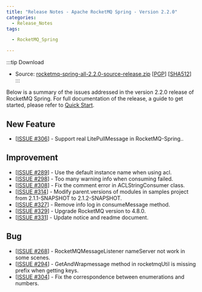 ```yaml
---
title: "Release Notes - Apache RocketMQ Spring - Version 2.2.0"
categories:
  - Release_Notes
tags:

  - RocketMQ_Spring

---
```

:::tip Download
* Source: [rocketmq-spring-all-2.2.0-source-release.zip](https://archive.apache.org/dist/rocketmq-spring/2.2.0/rocketmq-spring-rocketmq-spring-all-2.2.0.zip) [[PGP](https://archive.apache.org/dist/rocketmq/rocketmq-spring/2.2.0/rocketmq-spring-all-2.2.0-source-release.zip.asc)] [[SHA512](https://archive.apache.org/dist/rocketmq/rocketmq-spring/2.2.0/rocketmq-spring-rocketmq-spring-all-2.2.0.zip.sha512)]
:::

<!--truncate-->
Below is a summary of the issues addressed in the version 2.2.0 release of RocketMQ Spring. For full documentation of the release, a guide to get started, please refer to [Quick Start](https://github.com/apache/rocketmq-spring).


## New Feature
<ul>
<li>[<a href='https://github.com/apache/rocketmq-spring/issues/306'>ISSUE #306</a>] -  Support real LitePullMessage in RocketMQ-Spring..
</li>
</ul>

## Improvement
<ul>
<li>[<a href='https://github.com/apache/rocketmq-spring/issues/289'>ISSUE #289</a>] -  Use the default instance name when using acl.
</li>
<li>[<a href='https://github.com/apache/rocketmq-spring/issues/298'>ISSUE #298</a>] -  Too many warning info when consuming failed.
</li>
<li>[<a href='https://github.com/apache/rocketmq-spring/issues/308'>ISSUE #308</a>] -  Fix the comment error in ACLStringConsumer class.
</li>
<li>[<a href='https://github.com/apache/rocketmq-spring/issues/314'>ISSUE #314</a>] -  Modify parent.versions of modules in samples project from 2.1.1-SNAPSHOT to 2.1.2-SNAPSHOT.
</li>
<li>[<a href='https://github.com/apache/rocketmq-spring/issues/327'>ISSUE #327</a>] -  Remove info log in consumeMessage method.
</li>
<li>[<a href='https://github.com/apache/rocketmq-spring/issues/329'>ISSUE #329</a>] -  Upgrade RocketMQ version to 4.8.0.
</li>
<li>[<a href='https://github.com/apache/rocketmq-spring/issues/331'>ISSUE #331</a>] -  Update notice and readme document.
</li>
</ul>

## Bug
<ul>
<li>[<a href='https://github.com/apache/rocketmq-spring/issues/268'>ISSUE #268</a>] -  RocketMQMessageListener nameServer not work in some scenes.
</li>
<li>[<a href='https://github.com/apache/rocketmq-spring/issues/294'>ISSUE #294</a>] -  GetAndWrapmessage method in rocketmqUtil is missing prefix when getting keys.
</li>
<li>[<a href='https://github.com/apache/rocketmq-spring/issues/304'>ISSUE #304</a>] -  Fix the correspondence between enumerations and numbers.
</li>
</ul>